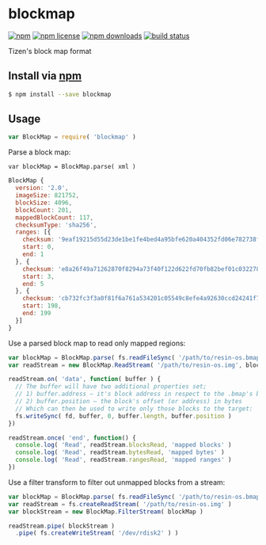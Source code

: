 # blockmap
[![npm](https://img.shields.io/npm/v/blockmap.svg?style=flat-square)](https://npmjs.com/package/blockmap)
[![npm license](https://img.shields.io/npm/l/blockmap.svg?style=flat-square)](https://npmjs.com/package/blockmap)
[![npm downloads](https://img.shields.io/npm/dm/blockmap.svg?style=flat-square)](https://npmjs.com/package/blockmap)
[![build status](https://img.shields.io/travis/resin-io-modules/blockmap.svg?style=flat-square)](https://travis-ci.org/resin-io-modules/blockmap)

Tizen's block map format

## Install via [npm](https://npmjs.com)

```sh
$ npm install --save blockmap
```

## Usage

```js
var BlockMap = require( 'blockmap' )
```

Parse a block map:

```
var blockMap = BlockMap.parse( xml )
```

```js
BlockMap {
  version: '2.0',
  imageSize: 821752,
  blockSize: 4096,
  blockCount: 201,
  mappedBlockCount: 117,
  checksumType: 'sha256',
  ranges: [{
    checksum: '9eaf19215d55d23de1be1fe4bed4a95bfe620a404352fd06e782738fff58e500',
    start: 0,
    end: 1
  }, {
    checksum: 'e8a26f49a71262870f8294a73f40f122d622fd70fb82bef01c0322785e9fd6b2',
    start: 3,
    end: 5
  }, {
    checksum: 'cb732fc3f3a0f81f6a761a534201c05549c8efe4a92630ccd24241f72d7d618c',
    start: 198,
    end: 199
  }]
}
```

Use a parsed block map to read only mapped regions:

```js
var blockMap = BlockMap.parse( fs.readFileSync( '/path/to/resin-os.bmap' ) )
var readStream = new BlockMap.ReadStream( '/path/to/resin-os.img', blockMap )

readStream.on( 'data', function( buffer ) {
  // The buffer will have two additional properties set;
  // 1) buffer.address – it's block address in respect to the .bmap's block size
  // 2) buffer.position – the block's offset (or address) in bytes
  // Which can then be used to write only those blocks to the target:
  fs.writeSync( fd, buffer, 0, buffer.length, buffer.position )
})

readStream.once( 'end', function() {
  console.log( 'Read', readStream.blocksRead, 'mapped blocks' )
  console.log( 'Read', readStream.bytesRead, 'mapped bytes' )
  console.log( 'Read', readStream.rangesRead, 'mapped ranges' )
})
```

Use a filter transform to filter out unmapped blocks from a stream:

```js
var blockMap = BlockMap.parse( fs.readFileSync( '/path/to/resin-os.bmap' ) )
var readStream = fs.createReadStream( '/path/to/resin-os.img' )
var blockStream = new BlockMap.FilterStream( blockMap )

readStream.pipe( blockStream )
  .pipe( fs.createWriteStream( '/dev/rdisk2' ) )
```
